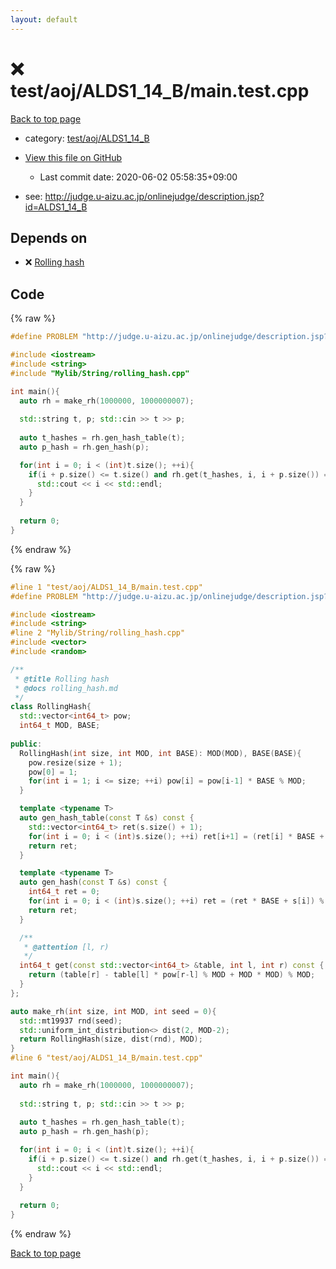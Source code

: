 ```yaml
---
layout: default
---
```


<!-- mathjax config similar to math.stackexchange -->
<script type="text/javascript" async
  src="https://cdnjs.cloudflare.com/ajax/libs/mathjax/2.7.5/MathJax.js?config=TeX-MML-AM_CHTML">
</script>
<script type="text/x-mathjax-config">
  MathJax.Hub.Config({
    TeX: { equationNumbers: { autoNumber: "AMS" }},
    tex2jax: {
      inlineMath: [ ['$','$'] ],
      processEscapes: true
    },
    "HTML-CSS": { matchFontHeight: false },
    displayAlign: "left",
    displayIndent: "2em"
  });
</script>

<script type="text/javascript" src="https://cdnjs.cloudflare.com/ajax/libs/jquery/3.4.1/jquery.min.js"></script>
<script src="https://cdn.jsdelivr.net/npm/jquery-balloon-js@1.1.2/jquery.balloon.min.js" integrity="sha256-ZEYs9VrgAeNuPvs15E39OsyOJaIkXEEt10fzxJ20+2I=" crossorigin="anonymous"></script>
<script type="text/javascript" src="../../../../assets/js/copy-button.js"></script>
<link rel="stylesheet" href="../../../../assets/css/copy-button.css" />


# :x: test/aoj/ALDS1_14_B/main.test.cpp

<a href="../../../../index.html">Back to top page</a>

* category: <a href="../../../../index.html#6ed7f5103dd44c87e247853bfe87329e">test/aoj/ALDS1_14_B</a>
* <a href="{{ site.github.repository_url }}/blob/master/test/aoj/ALDS1_14_B/main.test.cpp">View this file on GitHub</a>
    - Last commit date: 2020-06-02 05:58:35+09:00


* see: <a href="http://judge.u-aizu.ac.jp/onlinejudge/description.jsp?id=ALDS1_14_B">http://judge.u-aizu.ac.jp/onlinejudge/description.jsp?id=ALDS1_14_B</a>


## Depends on

* :x: <a href="../../../../library/Mylib/String/rolling_hash.cpp.html">Rolling hash</a>


## Code

<a id="unbundled"></a>
{% raw %}
```cpp
#define PROBLEM "http://judge.u-aizu.ac.jp/onlinejudge/description.jsp?id=ALDS1_14_B"

#include <iostream>
#include <string>
#include "Mylib/String/rolling_hash.cpp"

int main(){
  auto rh = make_rh(1000000, 1000000007);
  
  std::string t, p; std::cin >> t >> p;
  
  auto t_hashes = rh.gen_hash_table(t);
  auto p_hash = rh.gen_hash(p);

  for(int i = 0; i < (int)t.size(); ++i){
    if(i + p.size() <= t.size() and rh.get(t_hashes, i, i + p.size()) == p_hash){
      std::cout << i << std::endl;
    }
  }
  
  return 0;
}

```
{% endraw %}

<a id="bundled"></a>
{% raw %}
```cpp
#line 1 "test/aoj/ALDS1_14_B/main.test.cpp"
#define PROBLEM "http://judge.u-aizu.ac.jp/onlinejudge/description.jsp?id=ALDS1_14_B"

#include <iostream>
#include <string>
#line 2 "Mylib/String/rolling_hash.cpp"
#include <vector>
#include <random>

/**
 * @title Rolling hash
 * @docs rolling_hash.md
 */
class RollingHash{
  std::vector<int64_t> pow;
  int64_t MOD, BASE;
  
public:
  RollingHash(int size, int MOD, int BASE): MOD(MOD), BASE(BASE){
    pow.resize(size + 1);
    pow[0] = 1;
    for(int i = 1; i <= size; ++i) pow[i] = pow[i-1] * BASE % MOD;
  }

  template <typename T>
  auto gen_hash_table(const T &s) const {
    std::vector<int64_t> ret(s.size() + 1);
    for(int i = 0; i < (int)s.size(); ++i) ret[i+1] = (ret[i] * BASE + s[i]) % MOD;
    return ret;
  }

  template <typename T>
  auto gen_hash(const T &s) const {
    int64_t ret = 0;
    for(int i = 0; i < (int)s.size(); ++i) ret = (ret * BASE + s[i]) % MOD;
    return ret;
  }

  /**
   * @attention [l, r)
   */
  int64_t get(const std::vector<int64_t> &table, int l, int r) const {
    return (table[r] - table[l] * pow[r-l] % MOD + MOD * MOD) % MOD;
  }
};

auto make_rh(int size, int MOD, int seed = 0){
  std::mt19937 rnd(seed);
  std::uniform_int_distribution<> dist(2, MOD-2);
  return RollingHash(size, dist(rnd), MOD);
}
#line 6 "test/aoj/ALDS1_14_B/main.test.cpp"

int main(){
  auto rh = make_rh(1000000, 1000000007);
  
  std::string t, p; std::cin >> t >> p;
  
  auto t_hashes = rh.gen_hash_table(t);
  auto p_hash = rh.gen_hash(p);

  for(int i = 0; i < (int)t.size(); ++i){
    if(i + p.size() <= t.size() and rh.get(t_hashes, i, i + p.size()) == p_hash){
      std::cout << i << std::endl;
    }
  }
  
  return 0;
}

```
{% endraw %}

<a href="../../../../index.html">Back to top page</a>


